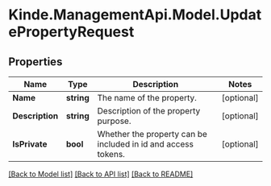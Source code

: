 # Kinde.ManagementApi.Model.UpdatePropertyRequest

## Properties

Name | Type | Description | Notes
------------ | ------------- | ------------- | -------------
**Name** | **string** | The name of the property. | [optional] 
**Description** | **string** | Description of the property purpose. | [optional] 
**IsPrivate** | **bool** | Whether the property can be included in id and access tokens. | [optional] 

[[Back to Model list]](../README.md#documentation-for-models) [[Back to API list]](../README.md#documentation-for-api-endpoints) [[Back to README]](../README.md)

